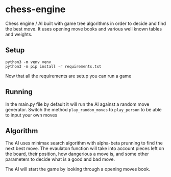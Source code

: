 # chess-engine

Chess engine / AI built with game tree algorithms in order to decide and find the best move. It uses opening move books and various well known tables and weights.

## Setup
```
python3 -m venv venv
python3 -m pip install -r requirements.txt
```
Now that all the requirements are setup you can run a game

## Running
In the main.py file by default it will run the AI against a random move generator. Switch the method `play_random_moves` to `play_person` to be able to input your own moves

## Algorithm
The AI uses minimax search algorithm with alpha-beta prunning to find the next best move. The evaulaton function will take into account pieces left on the board, their position, how dangerious a move is, and some other parameters to decide what is a good and bad move.

The AI will start the game by looking through a opening moves book.
